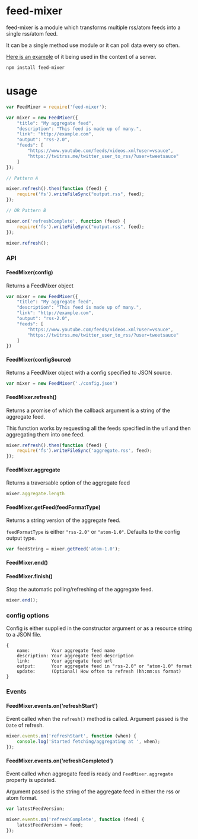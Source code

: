 # feed-mixer

feed-mixer is a module which transforms multiple rss/atom feeds into 
a single rss/atom feed.

It can be a single method use module or it can poll data every so often.

[Here is an example](https://github.com/AaronAcerboni/feed-mixer-server-example) 
of it being used in the context of a server.

```
npm install feed-mixer
```

# usage

```javascript
var FeedMixer = require('feed-mixer');

var mixer = new FeedMixer({
    "title": "My aggregate feed",
    "description": "This feed is made up of many.",
    "link": "http://example.com",
    "output": "rss-2.0",
    "feeds": [
        "https://www.youtube.com/feeds/videos.xml?user=vsauce",
        "https://twitrss.me/twitter_user_to_rss/?user=tweetsauce"
    ]
});

// Pattern A

mixer.refresh().then(function (feed) {
    require('fs').writeFileSync("output.rss", feed);
});

// OR Pattern B

mixer.on('refreshComplete', function (feed) {
    require('fs').writeFileSync("output.rss", feed);
});

mixer.refresh();
```

### API

#### FeedMixer(config)

Returns a FeedMixer object

```javascript
var mixer = new FeedMixer({
    "title": "My aggregate feed",
    "description": "This feed is made up of many.",
    "link": "http://example.com",
    "output": "rss-2.0",
    "feeds": [
        "https://www.youtube.com/feeds/videos.xml?user=vsauce",
        "https://twitrss.me/twitter_user_to_rss/?user=tweetsauce"
    ]
})
```


#### FeedMixer(configSource)

Returns a FeedMixer object with a config specified to JSON source.

```javascript
var mixer = new FeedMixer('./config.json')
```

#### FeedMixer.refresh()

Returns a promise of which the callback argument is a string of the 
aggregate feed.

This function works by requesting all the feeds specified in the url and 
then aggregating them into one feed.

```javascript
mixer.refresh().then(function (feed) {
    require('fs').writeFileSync('aggregate.rss', feed);
});
```

#### FeedMixer.aggregate

Returns a traversable option of the aggregate feed

```javascript
mixer.aggregate.length
```

#### FeedMixer.getFeed(feedFormatType)

Returns a string version of the aggregate feed.

`feedFormatType` is either `"rss-2.0"` or `"atom-1.0"`.
Defaults to the config output type.

```javascript
var feedString = mixer.getFeed('atom-1.0');
```

#### FeedMixer.end()
#### FeedMixer.finish()

Stop the automatic polling/refreshing of the aggregate feed.

```javascript
mixer.end();
```


### config options

Config is either supplied in the constructor argument or as a 
resource string to a JSON file.

```
{
    name:        Your aggregate feed name
    description: Your aggregate feed description
    link:        Your aggregate feed url
    output:      Your aggregate feed in "rss-2.0" or "atom-1.0" format
    update:      (Optional) How often to refresh (hh:mm:ss format)
}
```

### Events
#### FeedMixer.events.on('refreshStart')

Event called when the `refresh()` method is called. 
Argument passed is the `Date` of refresh.

```javascript
mixer.events.on('refreshStart', function (when) {
    console.log('Started fetching/aggregating at ', when);
});
```

#### FeedMixer.events.on('refreshCompleted')

Event called when aggregate feed is ready and `FeedMixer.aggregate` 
property is updated.

Argument passed is the string of the aggregate feed in either the 
rss or atom format.

```javascript
var latestFeedVersion;

mixer.events.on('refreshComplete', function (feed) {
    latestFeedVersion = feed;
});
```
